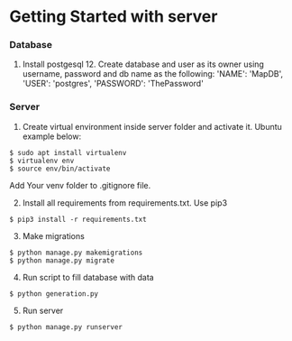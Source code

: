 # Getting Started with server

### Database

1. Install postgesql 12. Create database and user as its owner using username, password and db name as the following:
        'NAME': 'MapDB',
        'USER': 'postgres',
        'PASSWORD': 'ThePassword'

### Server

1. Create virtual environment inside server folder and activate it. Ubuntu example below:

```
$ sudo apt install virtualenv
$ virtualenv env
$ source env/bin/activate
```

Add Your venv folder to .gitignore file.

2. Install all requirements from requirements.txt. Use pip3

```
$ pip3 install -r requirements.txt
```

3. Make migrations

```
$ python manage.py makemigrations
$ python manage.py migrate
```

4. Run script to fill database with data

```
$ python generation.py 
```

5. Run server

```
$ python manage.py runserver
```